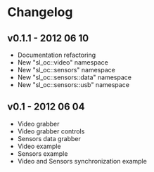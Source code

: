 # Changelog

v0.1.1 - 2012 06 10
-------------------
* Documentation refactoring
* New "sl_oc::video" namespace
* New "sl_oc::sensors" namespace
* New "sl_oc::sensors::data" namespace
* New "sl_oc::sensors::usb" namespace

v0.1 - 2012 06 04
-----------------
* Video grabber 
* Video grabber controls
* Sensors data grabber
* Video example
* Sensors example
* Video and Sensors synchronization example
